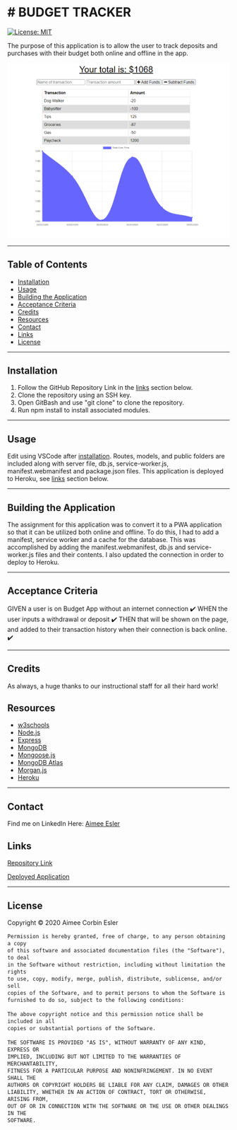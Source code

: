 # # BUDGET TRACKER

[![License: MIT](https://img.shields.io/badge/License-MIT-yellow.svg)](https://opensource.org/licenses/MIT)

The purpose of this application is to allow the user to track deposits and purchases with their budget both online and offline in the app.

![Main](readmeimg.PNG)

---

## Table of Contents

- [Installation](#installation)
- [Usage](#Usage)
- [Building the Application](#building-the-application)
- [Acceptance Criteria](#acceptance-criteria)
- [Credits](#credits)
- [Resources](#resources)
- [Contact](#contact)
- [Links](#Links)
- [License](#license)

---

## Installation

1. Follow the GitHub Repository Link in the [links](#Links) section below.
1. Clone the repository using an SSH key.
1. Open GitBash and use "git clone" to clone the repository.
1. Run npm install to install associated modules.

---

## Usage

Edit using VSCode after [installation](#installation). Routes, models, and public folders are included along with server file, db.js, service-worker.js, manifest.webmanifest and package.json files. This application is deployed to Heroku, see [links](#Links) section below.

---

## Building the Application

The assignment for this application was to convert it to a PWA application so that it can be utilized both online and offline. To do this, I had to add a manifest, service worker and a cache for the database. This was accomplished by adding the manifest.webmanifest, db.js and service-worker.js files and their contents. I also updated the connection in order to deploy to Heroku.

---

## Acceptance Criteria

GIVEN a user is on Budget App without an internet connection :heavy_check_mark:
WHEN the user inputs a withdrawal or deposit :heavy_check_mark:
THEN that will be shown on the page, and added to their transaction history when their connection is back online. :heavy_check_mark:

---

## Credits

As always, a huge thanks to our instructional staff for all their hard work!

## Resources

- [w3schools](https://www.w3schools.com)
- [Node.js](https://nodejs.org/en/)
- [Express](https://expressjs.com/)
- [MongoDB](https://www.mongodb.com/)
- [Mongoose.js](https://mongoosejs.com/)
- [MongoDB Atlas](https://www.mongodb.com/cloud/atlas)
- [Morgan.js](https://www.npmjs.com/package/morgan)
- [Heroku](https://heroku.com)

---

## Contact

Find me on LinkedIn Here:
[Aimee Esler](https://www.linkedin.com/in/aimee-esler-3bb31288/)

## Links

[Repository Link](https://github.com/aimeecesler/budget-tracker)

[Deployed Application](https://ace-budget-tracker.herokuapp.com/)

---

## License

Copyright &copy; 2020 Aimee Corbin Esler

    Permission is hereby granted, free of charge, to any person obtaining a copy
    of this software and associated documentation files (the "Software"), to deal
    in the Software without restriction, including without limitation the rights
    to use, copy, modify, merge, publish, distribute, sublicense, and/or sell
    copies of the Software, and to permit persons to whom the Software is
    furnished to do so, subject to the following conditions:

    The above copyright notice and this permission notice shall be included in all
    copies or substantial portions of the Software.

    THE SOFTWARE IS PROVIDED "AS IS", WITHOUT WARRANTY OF ANY KIND, EXPRESS OR
    IMPLIED, INCLUDING BUT NOT LIMITED TO THE WARRANTIES OF MERCHANTABILITY,
    FITNESS FOR A PARTICULAR PURPOSE AND NONINFRINGEMENT. IN NO EVENT SHALL THE
    AUTHORS OR COPYRIGHT HOLDERS BE LIABLE FOR ANY CLAIM, DAMAGES OR OTHER
    LIABILITY, WHETHER IN AN ACTION OF CONTRACT, TORT OR OTHERWISE, ARISING FROM,
    OUT OF OR IN CONNECTION WITH THE SOFTWARE OR THE USE OR OTHER DEALINGS IN THE
    SOFTWARE.
